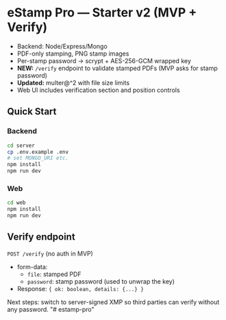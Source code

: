 
# eStamp Pro — Starter v2 (MVP + Verify)

- Backend: Node/Express/Mongo
- PDF-only stamping, PNG stamp images
- Per-stamp password → scrypt + AES-256-GCM wrapped key
- **NEW:** `/verify` endpoint to validate stamped PDFs (MVP asks for stamp password)
- **Updated:** multer@^2 with file size limits
- Web UI includes verification section and position controls

## Quick Start

### Backend
```bash
cd server
cp .env.example .env
# set MONGO_URI etc.
npm install
npm run dev
```
### Web
```bash
cd web
npm install
npm run dev
```

## Verify endpoint
`POST /verify` (no auth in MVP)

- form-data:
  - `file`: stamped PDF
  - `password`: stamp password (used to unwrap the key)
- Response: `{ ok: boolean, details: {...} }`

Next steps: switch to server-signed XMP so third parties can verify without any password.
"# estamp-pro" 
